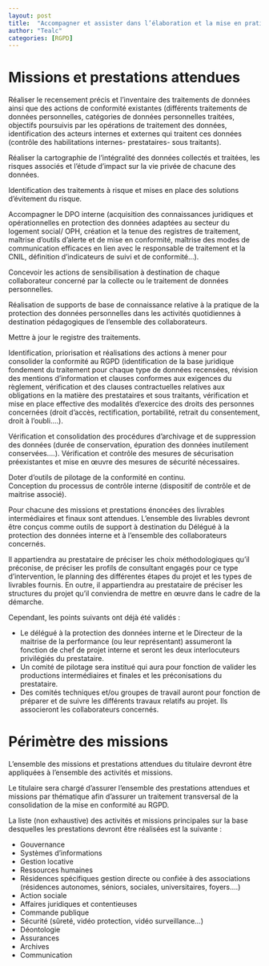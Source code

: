```yaml
---
layout: post
title:  "Accompagner et assister dans l’élaboration et la mise en pratique d’une stratégie de conformité permanente de la gestion des données personnelles - RGDP"
author: "Tealc"
categories: [RGPD]
---
```

# Missions et prestations attendues
Réaliser le recensement précis et l’inventaire des traitements de données ainsi que des actions de conformité existantes (différents traitements de données personnelles, catégories de données personnelles traitées, objectifs poursuivis par les opérations de traitement des données, identification des acteurs internes et externes qui traitent ces données (contrôle des habilitations internes- prestataires- sous traitants). 

Réaliser la cartographie de l’intégralité des données collectés et traitées,  les risques associés et l’étude d’impact sur la vie privée de chacune des données.

Identification des traitements à risque et mises en place des solutions d’évitement du risque. 

Accompagner le DPO interne (acquisition des connaissances juridiques et opérationnelles en protection des données adaptées au secteur du logement social/ OPH,  création et la tenue des registres de traitement,  maîtrise d’outils d’alerte et de mise en conformité, maîtrise des modes de communication efficaces en lien avec le responsable de traitement et la CNIL, définition d’indicateurs de suivi et de conformité…).

Concevoir les actions de sensibilisation à destination de chaque collaborateur concerné par la collecte ou le traitement de données personnelles.

Réalisation de supports de base de connaissance relative à la pratique de la  protection des données personnelles dans les activités quotidiennes à destination pédagogiques de l’ensemble des collaborateurs. 

Mettre à jour le registre des traitements.
 
Identification, priorisation et réalisations des actions à mener pour consolider la conformité au RGPD (identification de la base juridique fondement  du traitement pour chaque type de données recensées, révision des mentions d’information et clauses conformes aux exigences du règlement, vérification et des clauses contractuelles relatives aux obligations en la matière des prestataires et sous traitants, vérification et mise en place effective des modalités d’exercice des droits des personnes concernées (droit d’accès, rectification, portabilité, retrait du consentement, droit à l’oubli….).

Vérification et consolidation des procédures d’archivage et de suppression des données (durée de conservation, épuration des données inutilement conservées….). 
Vérification et  contrôle des mesures de sécurisation préexistantes et mise en œuvre des mesures de sécurité nécessaires. 

Doter d’outils de pilotage de la conformité en continu.  
Conception du processus de contrôle interne (dispositif de contrôle et de maitrise associé). 

Pour chacune des missions et prestations énoncées des livrables intermédiaires et finaux sont attendues. L’ensemble des livrables devront être conçus comme outils de support à destination du Délégué à la protection des données interne et à l’ensemble des collaborateurs concernés.

Il appartiendra au prestataire de préciser les choix méthodologiques qu’il préconise, de préciser les profils de consultant engagés pour ce type d’intervention, le planning des différentes étapes du projet et les types de livrables fournis. 
En outre, il appartiendra au prestataire de préciser les structures du projet qu’il conviendra de mettre en œuvre dans le cadre de la démarche.

Cependant, les points suivants ont déjà été validés :
- Le délégué à la protection des données interne et le Directeur de la maitrise de la performance (ou leur représentant) assumeront la fonction de chef de projet interne et seront les deux interlocuteurs privilégiés du prestataire.
- Un comité de pilotage sera institué qui aura pour fonction de valider les productions intermédiaires et finales  et les préconisations du prestataire.
- Des comités techniques et/ou groupes de travail auront pour fonction de préparer et de suivre les différents travaux relatifs au projet. Ils associeront les collaborateurs concernés. 
# Périmètre des missions
L’ensemble des missions et prestations attendues du titulaire devront être appliquées à l’ensemble des activités et missions.

Le titulaire sera chargé d’assurer l’ensemble des prestations attendues et missions par thématique afin d’assurer un traitement transversal de la consolidation de la mise en conformité au RGPD. 

La liste (non exhaustive) des activités et missions principales sur la base desquelles les prestations devront être réalisées est la suivante : 
- Gouvernance
- Systèmes d’informations
- Gestion locative 
- Ressources humaines
- Résidences spécifiques gestion directe ou confiée à des associations (résidences autonomes, séniors, sociales, universitaires, foyers….)
- Action sociale
- Affaires juridiques et contentieuses
- Commande publique
- Sécurité (sûreté, vidéo protection, vidéo surveillance…)
- Déontologie
- Assurances 
- Archives
- Communication
